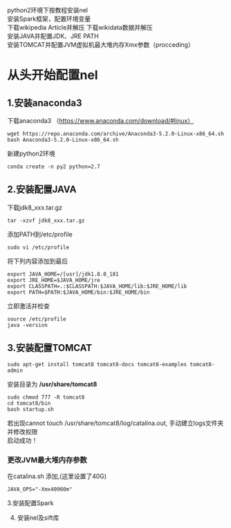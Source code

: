 python2环境下按教程安装nel  
安装Spark框架，配置环境变量  
下载wikipedia Article并解压
下载wikidata数据并解压   
安装JAVA并配置JDK、JRE PATH  
安装TOMCAT并配置JVM虚拟机最大堆内存Xmx参数（procceding）




# 从头开始配置nel
## 1.安装anaconda3
下载anaconda3 （https://www.anaconda.com/download/#linux）
```
wget https://repo.anaconda.com/archive/Anaconda3-5.2.0-Linux-x86_64.sh
bash Anaconda3-5.2.0-Linux-x86_64.sh
```
新建python2环境
```
conda create -n py2 python=2.7
```

## 2.安装配置JAVA
下载jdk8_xxx.tar.gz
```
tar -xzvf jdk8_xxx.tar.gz
```
添加PATH到/etc/profile
```
sudo vi /etc/profile
```
将下列内容添加到最后
```
export JAVA_HOME=/[usr]/jdk1.8.0_181
export JRE_HOME=$JAVA_HOME/jre
export CLASSPATH=.:$CLASSPATH:$JAVA_HOME/lib:$JRE_HOME/lib
export PATH=$PATH:$JAVA_HOME/bin:$JRE_HOME/bin
```
立即激活并检查
```
source /etc/profile
java -version
```

## 3.安装配置TOMCAT
```
sudo apt-get install tomcat8 tomcat8-docs tomcat8-examples tomcat8-admin
```
安装目录为 **/usr/share/tomcat8**
```
sudo chmod 777 -R tomcat8
cd tomcat8/bin
bash startup.sh
```
若出现cannot touch /usr/share/tomcat8/log/catalina.out, 手动建立logs文件夹并修改权限  
启动成功！

### 更改JVM最大堆内存参数
在catalina.sh 添加,(这里设置了40G) 
```
JAVA_OPS="-Xmx40960m"
```

3.安装配置Spark

4. 安装nel及sift库

